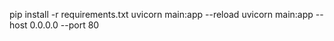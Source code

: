 pip install -r requirements.txt
uvicorn main:app --reload
uvicorn main:app --host 0.0.0.0 --port 80
